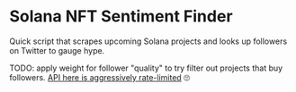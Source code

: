 # Solana NFT Sentiment Finder

Quick script that scrapes upcoming Solana projects and looks up followers on Twitter to gauge hype.

TODO: apply weight for follower "quality" to try filter out projects that buy followers. [API here is aggressively rate-limited](https://developer.twitter.com/en/docs/twitter-api/v1/accounts-and-users/follow-search-get-users/api-reference/get-friendships-lookup) 🙄
